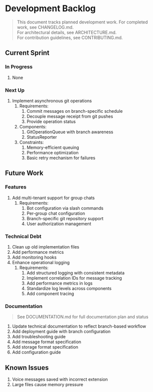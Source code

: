# Development Backlog  
  
> This document tracks planned development work. For completed work, see CHANGELOG.md.  
> For architectural details, see ARCHITECTURE.md.  
> For contribution guidelines, see CONTRIBUTING.md.  
  
## Current Sprint  
  
### In Progress  
1. None  
  
### Next Up  
1. Implement asynchronous git operations  
   1. Requirements:  
      1. Commit messages on branch-specific schedule  
      2. Decouple message receipt from git pushes  
      3. Provide operation status  
   2. Components:  
      1. GitOperationQueue with branch awareness  
      2. StatusReporter  
   3. Constraints:  
      1. Memory-efficient queuing  
      2. Performance optimization  
      3. Basic retry mechanism for failures  
  
## Future Work  
  
### Features  
1. Add multi-tenant support for group chats  
   1. Requirements:  
      1. Bot configuration via slash commands  
      2. Per-group chat configuration  
      3. Branch-specific git repository support  
      4. User authorization management  
  
### Technical Debt  
1. Clean up old implementation files  
2. Add performance metrics  
3. Add monitoring hooks  
4. Enhance operational logging  
   1. Requirements:  
      1. Add structured logging with consistent metadata  
      2. Implement correlation IDs for message tracking  
      3. Add performance metrics in logs  
      4. Standardize log levels across components  
      5. Add component tracing  
  
### Documentation  
> See DOCUMENTATION.md for full documentation plan and status  
  
1. Update technical documentation to reflect branch-based workflow  
2. Add deployment guide with branch configuration  
3. Add troubleshooting guide  
4. Add message format specification  
5. Add storage format specification  
6. Add configuration guide  
  
## Known Issues  
1. Voice messages saved with incorrect extension  
2. Large files cause memory pressure
